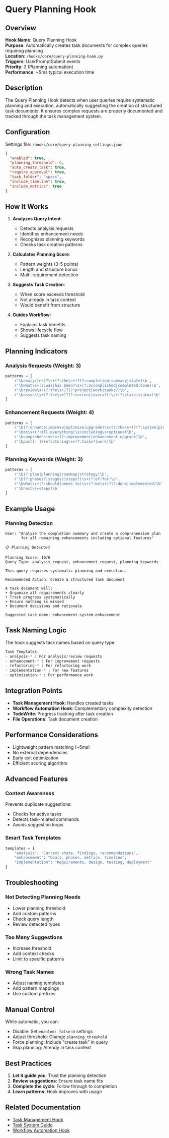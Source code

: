 # Query Planning Hook

## Overview

**Hook Name**: Query Planning Hook  
**Purpose**: Automatically creates task documents for complex queries requiring planning  
**Location**: `/hooks/core/query-planning-hook.py`  
**Triggers**: UserPromptSubmit events  
**Priority**: 3 (Planning automation)  
**Performance**: ~5ms typical execution time

## Description

The Query Planning Hook detects when user queries require systematic planning and execution, automatically suggesting the creation of structured task documents. It ensures complex requests are properly documented and tracked through the task management system.

## Configuration

Settings file: `/hooks/core/query-planning-settings.json`

```json
{
  "enabled": true,
  "planning_threshold": 6,
  "auto_create_task": true,
  "require_approval": true,
  "task_folder": "specs",
  "include_timeline": true,
  "include_metrics": true
}
```

## How It Works

1. **Analyzes Query Intent**:
   - Detects analysis requests
   - Identifies enhancement needs
   - Recognizes planning keywords
   - Checks task creation patterns

2. **Calculates Planning Score**:
   - Pattern weights (3-5 points)
   - Length and structure bonus
   - Multi-requirement detection

3. **Suggests Task Creation**:
   - When score exceeds threshold
   - Not already in task context
   - Would benefit from structure

4. **Guides Workflow**:
   - Explains task benefits
   - Shows lifecycle flow
   - Suggests task naming

## Planning Indicators

### Analysis Requests (Weight: 3)
```python
patterns = [
    r'\banalyz[es]?\s+(?:the\s+)?(?:completion|summary|state)\b',
    r'\bwhat\s+(?:was|has been)\s+(?:accomplished|completed|done)\b',
    r'\breview\s+(?:the\s+)?(?:project|work|tasks?)\b',
    r'\bassess\s+(?:the\s+)?(?:current|overall)\s+(?:state|status)\b'
]
```

### Enhancement Requests (Weight: 4)
```python
patterns = [
    r'\b(?:enhance|improve|optimize|upgrade)\s+(?:the\s+)?(?:system|project)\b',
    r'\bdo\s+(?:all|everything)\s+including\s+optional\b',
    r'\bcomprehensive\s+(?:improvement|enhancement|upgrade)\b',
    r'\bpost[- ]?refactoring\s+(?:tasks?|work)\b'
]
```

### Planning Keywords (Weight: 3)
```python
patterns = [
    r'\b(?:plan|planning|roadmap|strategy)\b',
    r'\b(?:phases?|stages?|steps?)\s+(?:of|for)\b',
    r'\bwhat\s+(?:should|needs to)\s+(?:be\s+)?(?:done|implemented)\b',
    r'\bnext\s+steps?\b'
]
```

## Example Usage

### Planning Detection
```
User: "Analyze the completion summary and create a comprehensive plan 
       for all remaining enhancements including optional features"

📋 Planning Detected

Planning Score: 10/6
Query Type: analysis_request, enhancement_request, planning_keywords

This query requires systematic planning and execution.

Recommended Action: Create a structured task document

A task document will:
• Organize all requirements clearly
• Track progress systematically
• Ensure nothing is missed
• Document decisions and rationale

Suggested task name: enhancement-system-enhancement
```

## Task Naming Logic

The hook suggests task names based on query type:

```python
Task Templates:
- analysis-* : For analysis/review requests
- enhancement-* : For improvement requests  
- refactoring-* : For refactoring work
- implementation-* : For new features
- optimization-* : For performance work
```

## Integration Points

- **Task Management Hook**: Handles created tasks
- **Workflow Automation Hook**: Complementary complexity detection
- **TodoWrite**: Progress tracking after task creation
- **File Operations**: Task document creation

## Performance Considerations

- Lightweight pattern matching (~5ms)
- No external dependencies
- Early exit optimization
- Efficient scoring algorithm

## Advanced Features

### Context Awareness
Prevents duplicate suggestions:
- Checks for active tasks
- Detects task-related commands
- Avoids suggestion loops

### Smart Task Templates
```python
templates = {
    "analysis": "Current state, findings, recommendations",
    "enhancement": "Goals, phases, metrics, timeline",
    "implementation": "Requirements, design, testing, deployment"
}
```

## Troubleshooting

### Not Detecting Planning Needs
- Lower planning threshold
- Add custom patterns
- Check query length
- Review detected types

### Too Many Suggestions
- Increase threshold
- Add context checks
- Limit to specific patterns

### Wrong Task Names
- Adjust naming templates
- Add pattern mappings
- Use custom prefixes

## Manual Control

While automatic, you can:
- Disable: Set `enabled: false` in settings
- Adjust threshold: Change `planning_threshold`
- Force planning: Include "create task" in query
- Skip planning: Already in task context

## Best Practices

1. **Let it guide you**: Trust the planning detection
2. **Review suggestions**: Ensure task name fits
3. **Complete the cycle**: Follow through to completion
4. **Learn patterns**: Hook improves with usage

## Related Documentation

- [Task Management Hook](./task-management-hook.md)
- [Task System Guide](../../logic/tasks.md)
- [Workflow Automation Hook](./workflow-automation-hook.md)